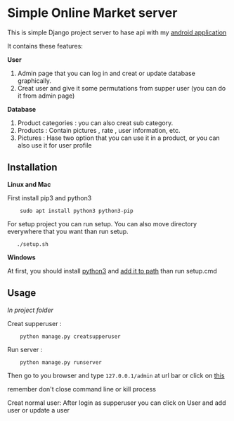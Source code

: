 Simple Online Market server
===========================

This is simple Django project server to hase api with
my [android application](https://github.com/rbehzad/onlineMarket-project.git)

It contains these features:

**User**

1. Admin page that you can log in and creat or update database graphically.
1. Creat user and give it some permutations from supper user (you can do it from admin page)

**Database**

1. Product categories : you can also creat sub category.
1. Products : Contain pictures , rate , user information, etc.
1. Pictures : Hase two option that you can use it in a product, or you can also use it for user profile

Installation
------------
**Linux and Mac**

First install pip3 and python3

```angular2html
    sudo apt install python3 python3-pip
```

For setup project you can run setup. You can also move directory everywhere that you want than run setup.

```angular2html
   ./setup.sh
```

**Windows**

At first, you should install [python3](https://www.python.org/downloads/)
and [add it to path](https://geek-university.com/python/add-python-to-the-windows-path/)
than run setup.cmd


Usage
-----
*In project folder*


Creat supperuser : 
```angular2html
    python manage.py creatsupperuser
```

Run server :
```angular2html
    python manage.py runserver
```
Then go to you browser and type `127.0.0.1/admin` at url bar or click on [this](http://127.0.0.1:8000/admin)

remember don't close command line or kill process


Creat normal user: After login as supperuser you can click on User and add user or update a user 